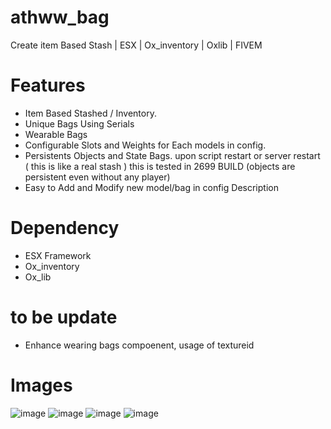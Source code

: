# athww_bag
Create item Based Stash | ESX | Ox_inventory | Oxlib | FIVEM

# Features
- Item Based Stashed / Inventory.
- Unique Bags Using Serials
- Wearable Bags
- Configurable Slots and Weights for Each models in config.
- Persistents Objects and State Bags. upon script restart or server restart ( this is like a real stash ) this is tested in 2699 BUILD (objects are persistent even without any player)
- Easy to Add and Modify new model/bag in config
Description

# Dependency
- ESX Framework
- Ox_inventory
- Ox_lib

# to be update
- Enhance wearing bags compoenent, usage of textureid

# Images
![image](https://user-images.githubusercontent.com/82306584/194810577-1a3e08cd-8c5b-4eba-8f8e-9e917dc19ddc.png)
![image](https://user-images.githubusercontent.com/82306584/194810656-36c2fe09-4cd9-4007-b793-7f7164223a2d.png)
![image](https://user-images.githubusercontent.com/82306584/194810711-8ad9a942-5a07-499c-92ba-bc0f3a11f1c3.png)
![image](https://user-images.githubusercontent.com/82306584/194810774-31640082-0c42-4594-8df3-f6f21161da9a.png)
